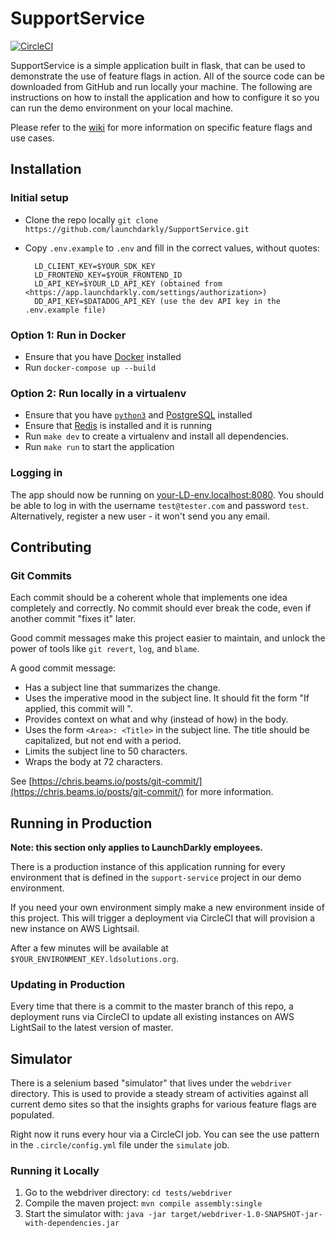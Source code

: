 # SupportService

[![CircleCI](https://circleci.com/gh/launchdarkly/SupportService.svg?style=shield)](https://circleci.com/gh/launchdarkly/SupportService)

SupportService is a simple application built in flask, that can be used to
demonstrate the use of feature flags in action. All of the source code can be
downloaded from GitHub and run locally your machine. The following are
instructions on how to install the application and how to configure it so you
can run the demo environment on your local machine.

Please refer to the [wiki](https://github.com/launchdarkly/SupportService/wiki)
for more information on specific feature flags and use cases.

## Installation

### Initial setup

- Clone the repo locally `git clone https://github.com/launchdarkly/SupportService.git`
- Copy `.env.example` to `.env` and fill in the correct values, without quotes:

        LD_CLIENT_KEY=$YOUR_SDK_KEY
        LD_FRONTEND_KEY=$YOUR_FRONTEND_ID
        LD_API_KEY=$YOUR_LD_API_KEY (obtained from <https://app.launchdarkly.com/settings/authorization>)
        DD_API_KEY=$DATADOG_API_KEY (use the dev API key in the .env.example file)

### Option 1: Run in Docker

- Ensure that you have [Docker](https://docs.docker.com/install/) installed
- Run `docker-compose up --build`

### Option 2: Run locally in a virtualenv

- Ensure that you have [`python3`](https://www.python.org/downloads/) and
  [PostgreSQL](https://www.postgresql.org/download/) installed
- Ensure that [Redis](https://redis.io/topics/quickstart) is installed and it is running
- Run `make dev` to create a virtualenv and install all dependencies.
- Run `make run` to start the application

### Logging in

The app should now be running on [your-LD-env.localhost:8080](http://<YOUR-LD-ENV>.localhost:8080). You should be able to log
in with the username `test@tester.com` and password `test`. Alternatively,
register a new user - it won't send you any email.

## Contributing

### Git Commits

Each commit should be a coherent whole that implements one idea completely and
correctly. No commit should ever break the code, even if another commit "fixes
it" later.

Good commit messages make this project easier to maintain, and unlock the power
of tools like `git revert`, `log`, and `blame`.

A good commit message:

- Has a subject line that summarizes the change.
- Uses the imperative mood in the subject line. It should fit the form "If
  applied, this commit will ".
- Provides context on what and why (instead of how) in the body.
- Uses the form `<Area>: <Title>` in the subject line. The title should be
  capitalized, but not end with a period.
- Limits the subject line to 50 characters.
- Wraps the body at 72 characters.

See
[https://chris.beams.io/posts/git-commit/](https://chris.beams.io/posts/git-commit/)
for more information.

## Running in Production

**Note: this section only applies to LaunchDarkly employees.**

There is a production instance of this application running for every environment
that is defined in the `support-service` project in our demo environment.

If you need your own environment simply make a new environment inside of this
project. This will trigger a deployment via CircleCI that will provision a new
instance on AWS Lightsail.

After a few minutes will be available at
`$YOUR_ENVIRONMENT_KEY.ldsolutions.org`.

### Updating in Production

Every time that there is a commit to the master branch of this repo, a
deployment runs via CircleCI to update all existing instances on AWS LightSail
to the latest version of master.

## Simulator

There is a selenium based "simulator" that lives under the `webdriver`
directory. This is used to provide a steady stream of activities against all
current demo sites so that the insights graphs for various feature flags are
populated.

Right now it runs every hour via a CircleCI job. You can see the use pattern in
the `.circle/config.yml` file under the `simulate` job.

### Running it Locally

1. Go to the webdriver directory: `cd tests/webdriver`
2. Compile the maven project: `mvn compile assembly:single`
3. Start the simulator with: `java -jar target/webdriver-1.0-SNAPSHOT-jar-with-dependencies.jar`
